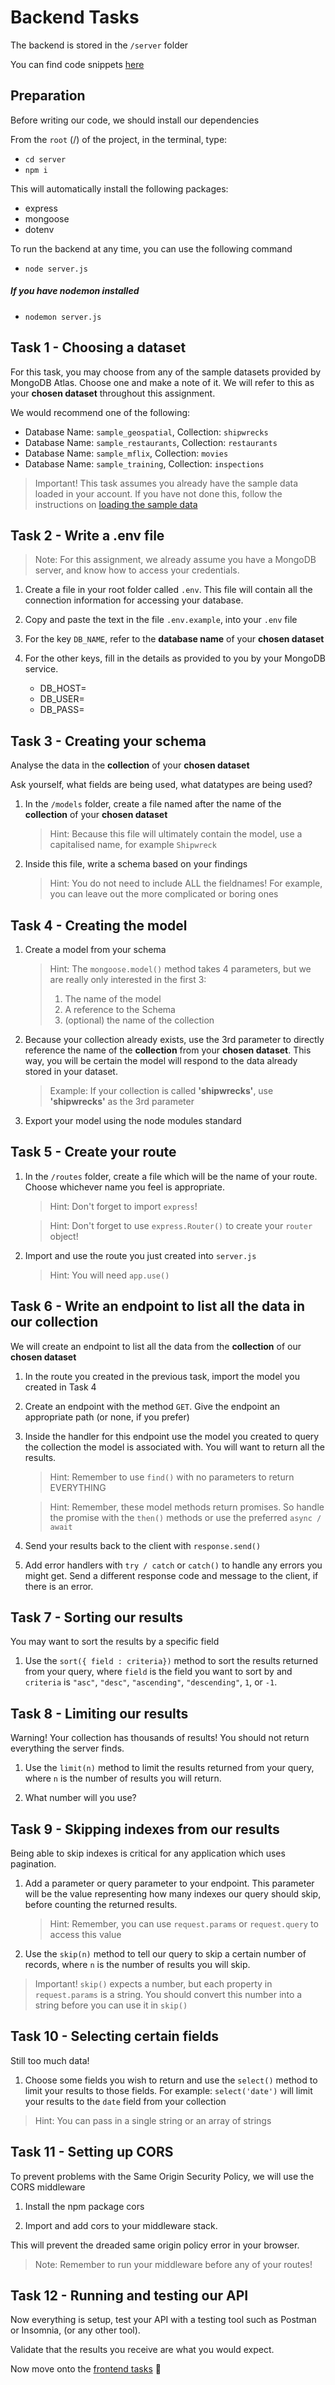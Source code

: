 # Backend Tasks

The backend is stored in the `/server` folder

You can find code snippets [here](./SNIPPETS.md)

## Preparation

Before writing our code, we should install our dependencies

From the `root` (/) of the project, in the terminal, type:

   - `cd server`
   - `npm i`

This will automatically install the following packages:
   - express
   - mongoose
   - dotenv

To run the backend at any time, you can use the following command

   - `node server.js`

##### If you have nodemon installed

   - `nodemon server.js`

## Task 1 - Choosing a dataset

For this task, you may choose from any of the sample datasets provided by MongoDB Atlas. Choose one and make a note of it. We will refer to this as your **chosen dataset** throughout this assignment.

We would recommend one of the following:

- Database Name: `sample_geospatial`, Collection: `shipwrecks`
- Database Name: `sample_restaurants`, Collection: `restaurants`
- Database Name: `sample_mflix`, Collection: `movies`
- Database Name: `sample_training`, Collection: `inspections`

> Important! This task assumes you already have the sample data loaded in your account. If you have not done this, follow the instructions on [loading the sample data](./LOADING_SAMPLE_DATA.md)

## Task 2 - Write a .env file

> Note: For this assignment, we already assume you have a MongoDB server, and know how to access your credentials.

1. Create a file in your root folder called `.env`. This file will contain all the connection information for accessing your database.

2. Copy and paste the text in the file `.env.example`, into your `.env` file

3. For the key `DB_NAME`, refer to the **database name** of your **chosen dataset**

4. For the other keys, fill in the details as provided to you by your MongoDB service.
    - DB_HOST=
    - DB_USER=
    - DB_PASS=

## Task 3 - Creating your schema

Analyse the data in the **collection** of your **chosen dataset**

Ask yourself, what fields are being used, what datatypes are being used?

1. In the `/models` folder, create a file named after the name of the **collection** of your **chosen dataset**

   > Hint: Because this file will ultimately contain the model, use a capitalised name, for example `Shipwreck`

2. Inside this file, write a schema based on your findings

   > Hint: You do not need to include ALL the fieldnames! For example, you can leave out the more complicated or boring ones

## Task 4 - Creating the model

1. Create a model from your schema

   > Hint: The `mongoose.model()` method takes 4 parameters, but we are really only interested in the first 3:
   >  1. The name of the model
   >  2. A reference to the Schema
   >  3. (optional) the name of the collection

2. Because your collection already exists, use the 3rd parameter to directly reference the name of the **collection** from your **chosen dataset**. This way, you will be certain the model will respond to the data already stored in your dataset.
   
   > Example: If your collection is called **'shipwrecks'**, use **'shipwrecks'** as the 3rd parameter

3. Export your model using the node modules standard

## Task 5 - Create your route

1. In the `/routes` folder, create a file which will be the name of your route. Choose whichever name you feel is appropriate.

   > Hint: Don't forget to import `express`!
   
   > Hint: Don't forget to use `express.Router()` to create your `router` object!

2. Import and use the route you just created into `server.js`

   > Hint: You will need `app.use()`

## Task 6 - Write an endpoint to list all the data in our collection

We will create an endpoint to list all the data from the **collection** of our **chosen dataset**

1. In the route you created in the previous task, import the model you created in Task 4

2. Create an endpoint with the method `GET`. Give the endpoint an appropriate path (or none, if you prefer)

3. Inside the handler for this endpoint use the model you created to query the collection the model is associated with. You will want to return all the results.

   > Hint: Remember to use `find()` with no parameters to return EVERYTHING
   
   > Hint: Remember, these model methods return promises. So handle the promise with the `then()` methods or use the preferred `async / await`

4. Send your results back to the client with `response.send()`

5. Add error handlers with `try / catch` or `catch()` to handle any errors you might get. Send a different response code and message to the client, if there is an error.

## Task 7 - Sorting our results

You may want to sort the results by a specific field

1. Use the `sort({ field : criteria})` method to sort the results returned from your query, where `field` is the field you want to sort by and `criteria` is `"asc"`, `"desc"`, `"ascending"`, `"descending"`, `1`, or `-1`.

## Task 8 - Limiting our results

Warning! Your collection has thousands of results! You should not return everything the server finds.

1. Use the `limit(n)` method to limit the results returned from your query, where `n` is the number of results you will return.

2. What number will you use?

## Task 9 - Skipping indexes from our results

Being able to skip indexes is critical for any application which uses pagination.

1. Add a parameter or query parameter to your endpoint. This parameter will be the value representing how many indexes our query should skip, before counting the returned results.

   > Hint: Remember, you can use `request.params` or `request.query` to access this value

2. Use the `skip(n)` method to tell our query to skip a certain number of records, where `n` is the number of results you will skip.

> Important! `skip()` expects a number, but each property in `request.params` is a string. You should convert this number into a string before you can use it in `skip()`

## Task 10 - Selecting certain fields

Still too much data!

1. Choose some fields you wish to return and use the `select()` method to limit your results to those fields. For example:
   `select('date')` will limit your results to the `date` field from your collection 

> Hint: You can pass in a single string or an array of strings

## Task 11 - Setting up CORS

To prevent problems with the Same Origin Security Policy, we will use the CORS middleware

1. Install the npm package cors

2. Import and add cors to your middleware stack.
   
This will prevent the dreaded same origin policy error in your browser.

> Note: Remember to run your middleware before any of your routes!

## Task 12 - Running and testing our API

Now everything is setup, test your API with a testing tool such as Postman or Insomnia, (or any other tool).

Validate that the results you receive are what you would expect.

Now move onto the [frontend tasks](../client/FRONTEND_TASKS.md) 🥳